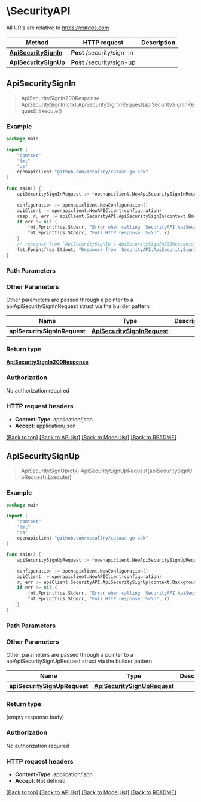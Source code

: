 # \SecurityAPI

All URIs are relative to *https://cataas.com*

Method | HTTP request | Description
------------- | ------------- | -------------
[**ApiSecuritySignIn**](SecurityAPI.md#ApiSecuritySignIn) | **Post** /security/sign-in | 
[**ApiSecuritySignUp**](SecurityAPI.md#ApiSecuritySignUp) | **Post** /security/sign-up | 



## ApiSecuritySignIn

> ApiSecuritySignIn200Response ApiSecuritySignIn(ctx).ApiSecuritySignInRequest(apiSecuritySignInRequest).Execute()



### Example

```go
package main

import (
	"context"
	"fmt"
	"os"
	openapiclient "github.com/mccallry/cataas-go-sdk"
)

func main() {
	apiSecuritySignInRequest := *openapiclient.NewApiSecuritySignInRequest("Password_example") // ApiSecuritySignInRequest |  (optional)

	configuration := openapiclient.NewConfiguration()
	apiClient := openapiclient.NewAPIClient(configuration)
	resp, r, err := apiClient.SecurityAPI.ApiSecuritySignIn(context.Background()).ApiSecuritySignInRequest(apiSecuritySignInRequest).Execute()
	if err != nil {
		fmt.Fprintf(os.Stderr, "Error when calling `SecurityAPI.ApiSecuritySignIn``: %v\n", err)
		fmt.Fprintf(os.Stderr, "Full HTTP response: %v\n", r)
	}
	// response from `ApiSecuritySignIn`: ApiSecuritySignIn200Response
	fmt.Fprintf(os.Stdout, "Response from `SecurityAPI.ApiSecuritySignIn`: %v\n", resp)
}
```

### Path Parameters



### Other Parameters

Other parameters are passed through a pointer to a apiApiSecuritySignInRequest struct via the builder pattern


Name | Type | Description  | Notes
------------- | ------------- | ------------- | -------------
 **apiSecuritySignInRequest** | [**ApiSecuritySignInRequest**](ApiSecuritySignInRequest.md) |  | 

### Return type

[**ApiSecuritySignIn200Response**](ApiSecuritySignIn200Response.md)

### Authorization

No authorization required

### HTTP request headers

- **Content-Type**: application/json
- **Accept**: application/json

[[Back to top]](#) [[Back to API list]](../README.GEN.md#documentation-for-api-endpoints)
[[Back to Model list]](../README.GEN.md#documentation-for-models)
[[Back to README]](../README.GEN.md)


## ApiSecuritySignUp

> ApiSecuritySignUp(ctx).ApiSecuritySignUpRequest(apiSecuritySignUpRequest).Execute()



### Example

```go
package main

import (
	"context"
	"fmt"
	"os"
	openapiclient "github.com/mccallry/cataas-go-sdk"
)

func main() {
	apiSecuritySignUpRequest := *openapiclient.NewApiSecuritySignUpRequest("Password_example", "Secret_example") // ApiSecuritySignUpRequest |  (optional)

	configuration := openapiclient.NewConfiguration()
	apiClient := openapiclient.NewAPIClient(configuration)
	r, err := apiClient.SecurityAPI.ApiSecuritySignUp(context.Background()).ApiSecuritySignUpRequest(apiSecuritySignUpRequest).Execute()
	if err != nil {
		fmt.Fprintf(os.Stderr, "Error when calling `SecurityAPI.ApiSecuritySignUp``: %v\n", err)
		fmt.Fprintf(os.Stderr, "Full HTTP response: %v\n", r)
	}
}
```

### Path Parameters



### Other Parameters

Other parameters are passed through a pointer to a apiApiSecuritySignUpRequest struct via the builder pattern


Name | Type | Description  | Notes
------------- | ------------- | ------------- | -------------
 **apiSecuritySignUpRequest** | [**ApiSecuritySignUpRequest**](ApiSecuritySignUpRequest.md) |  | 

### Return type

 (empty response body)

### Authorization

No authorization required

### HTTP request headers

- **Content-Type**: application/json
- **Accept**: Not defined

[[Back to top]](#) [[Back to API list]](../README.GEN.md#documentation-for-api-endpoints)
[[Back to Model list]](../README.GEN.md#documentation-for-models)
[[Back to README]](../README.GEN.md)

